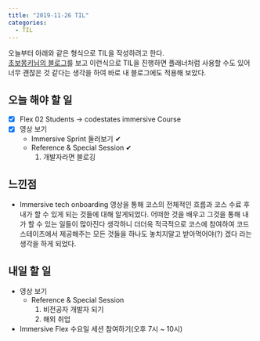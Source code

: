 ```yaml
---
title: "2019-11-26 TIL"
categories:
  - TIL
---
```


오늘부터 아래와 같은 형식으로 TIL을 작성하려고 한다.  
[초보몽키님의 블로그](https://wayhome25.github.io/)를 보고 이런식으로 TIL을 진행하면 플래너처럼 사용할 수도 있어 너무 괜찮은 것 같다는 생각을 하여 바로 내 블로그에도 적용해 보았다.

## 오늘 해야 할 일

- [X] Flex 02 Students -> codestates immersive Course
- [X] 영상 보기
    - Immersive Sprint 둘러보기 ✔
    - Reference & Special Session ✔
      1. 개발자라면 블로깅 

## 느낀점

- Immersive tech onboarding 영상을 통해 코스의 전체적인 흐름과 코스 수료 후 내가 할 수 있게 되는 것들에 대해 알게되었다. 어떠한 것을 배우고 그것을 통해 내가 할 수 있는 일들이 많아진다 생각하니 더더욱 적극적으로 코스에 참여하여 코드스테이츠에서 제공해주는 모든 것들을 하나도 놓치지말고 받아먹어야(?) 겠다 라는 생각을 하게 되었다.


## 내일 할 일

- 영상 보기  
  - Reference & Special Session
    1. 비전공자 개발자 되기
    2. 해외 취업
- Immersive Flex 수요일 세션 참여하기(오후 7시 ~ 10시)

